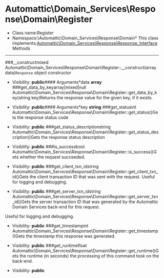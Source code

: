 Automattic\Domain_Services\Response\Domain\Register
===============
* Class name:Register
* Namespace:\Automattic\Domain_Services\Response\Domain* This class implements:[Automattic\Domain_Services\Response\Response_Interface](Automattic-Domain_Services-Response-Response_Interface.md)Methods
-------
###__constructmixed Automattic\Domain_Services\Response\Domain\Register::__construct(array data)`Response` object constructor



* Visibility: **public**#### Arguments*data **array**
###get_data_by_keyarray|mixed|null Automattic\Domain_Services\Response\Domain\Register::get_data_by_key(string key)Returns the response value for the given key, if it exists.



* Visibility: **public**#### Arguments*key **string**
###get_statusint Automattic\Domain_Services\Response\Domain\Register::get_status()Gets the response status code



* Visibility: **public**
###get_status_descriptionstring Automattic\Domain_Services\Response\Domain\Register::get_status_description()Gets the response status description



* Visibility: **public**
###is_successbool Automattic\Domain_Services\Response\Domain\Register::is_success()Gets whether the request succeeded.



* Visibility: **public**
###get_client_txn_idstring Automattic\Domain_Services\Response\Domain\Register::get_client_txn_id()Gets the client transaction ID that was sent with the request. Useful for logging and debugging.



* Visibility: **public**
###get_server_txn_idstring Automattic\Domain_Services\Response\Domain\Register::get_server_txn_id()Gets the server transaction ID that was generated by the Automattic Domain Services back-end for this request.

Useful for logging and debugging.

* Visibility: **public**
###get_timestampint Automattic\Domain_Services\Response\Domain\Register::get_timestamp()Gets the timestamp this response was generated.



* Visibility: **public**
###get_runtimefloat Automattic\Domain_Services\Response\Domain\Register::get_runtime()Gets the runtime (in seconds) the processing of this command took on the back-end.



* Visibility: **public**